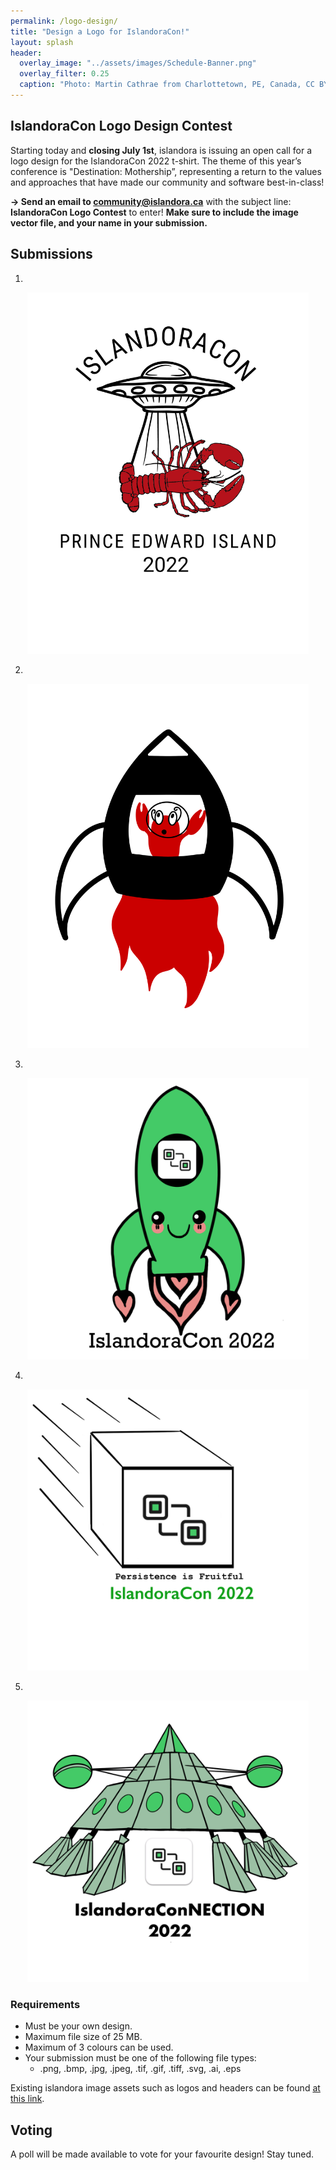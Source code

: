 ```yaml
---
permalink: /logo-design/
title: "Design a Logo for IslandoraCon!"
layout: splash
header:
  overlay_image: "../assets/images/Schedule-Banner.png"
  overlay_filter: 0.25
  caption: "Photo: Martin Cathrae from Charlottetown, PE, Canada, CC BY-SA 2.0, via Wikimedia Commons"
---
```


## IslandoraCon Logo Design Contest

Starting today and **closing July 1st**, islandora is issuing an open call for a logo design for the IslandoraCon 2022 t-shirt. The theme of this year’s conference is "Destination: Mothership”, representing a return to the values and approaches that have made our community and software best-in-class!

**→ Send an email to [community@islandora.ca](mailto:community@islandora.ca)** with the subject line: **IslandoraCon Logo Contest** to enter! **Make sure to include the image vector file, and your name in your submission.**

## Submissions

1.

<p align="center"><img src="../assets/images/UFO-Lobster.png" width="450" alt="A UFO is pictured with its rays reaching towards a lobster. IslandoraCon is spelled out above the image, and Prince Edward Island 2022 is written below" /></p>


2.

<p align="center"><img src="../assets/images/Space-Lobster.PNG" width="450" alt="A cartoon wide eyed lobster in a spaceship that is taking off" /></p>


3.

<p align="center"><img src="../assets/images/Logo_IslandoraCon-Rocketship.png" width="450" alt="A cute green islandora spaceship with eyes is taking off" /></p>


4.
<p align="center"><img src="../assets/images/Logo_Persistence-is-fruitful.png" width="450" alt="The islandoracon logo is shown moving forward, captioned Persistence is fruitful" /></p>


5.
<p align="center"><img src="../assets/images/Logo_IslandoraCONnection.png" width="450" alt="The islandoracon logo is shown underneath a green mothership, captioned IslandoraConNECTION 2022" /></p>


### Requirements

* Must be your own design.
* Maximum file size of 25 MB.
* Maximum of 3 colours can be used.
* Your submission must be one of the following file types:
  * .png, .bmp, .jpg, .jpeg, .tif, .gif, .tiff, .svg, .ai, .eps

Existing islandora image assets such as logos and headers can be found [at this link](https://drive.google.com/drive/folders/1vG1J1szTzbqQrgj9iL8vTy30YCDzd7BD?usp=sharing).


## Voting

A poll will be made available to vote for your favourite design! Stay tuned. 
